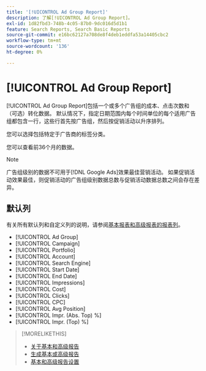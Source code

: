 ```yaml
---
title: '[!UICONTROL Ad Group Report]'
description: 了解[!UICONTROL Ad Group Report]。
exl-id: 1d82fbd3-748b-4c05-87b0-9dc016d5d1b1
feature: Search Reports, Search Basic Reports
source-git-commit: e16bc62127a708de8f4deb1eddfa53a14405cbc2
workflow-type: tm+mt
source-wordcount: '136'
ht-degree: 0%

---
```


# [!UICONTROL Ad Group Report]

[!UICONTROL Ad Group Report]包括一个或多个广告组的成本、点击次数和（可选）转化数据。 默认情况下，指定日期范围内每个时间单位的每个适用广告组都包含一行，这些行首先按广告组，然后按促销活动以升序排列。

您可以选择包括特定于广告商的标签分类。

您可以查看前36个月的数据。

>[!NOTE]
>
>广告组级别的数据不可用于[!DNL Google Ads]效果最佳营销活动。 如果促销活动效果最佳，则促销活动的广告组级别数据总数与促销活动数据总数之间会存在差异。

## 默认列

有关所有默认列和自定义列的说明，请参阅[基本报表和高级报表的报表列](basic-advanced-report-columns.md)。

* [!UICONTROL Ad Group]
* [!UICONTROL Campaign]
* [!UICONTROL Portfolio]
* [!UICONTROL Account]
* [!UICONTROL Search Engine]
* [!UICONTROL Start Date]
* [!UICONTROL End Date]
* [!UICONTROL Impressions]
* [!UICONTROL Cost]
* [!UICONTROL Clicks]
* [!UICONTROL CPC]
* [!UICONTROL Avg Position]
* [!UICONTROL Impr. (Abs. Top) %]
* [!UICONTROL Impr. (Top) %]

>[!MORELIKETHIS]
>
>* [关于基本和高级报告](basic-advanced-report-about.md)
>* [生成基本或高级报告](basic-advanced-report-generate.md)
>* [基本和高级报告设置](basic-advanced-report-settings.md)
